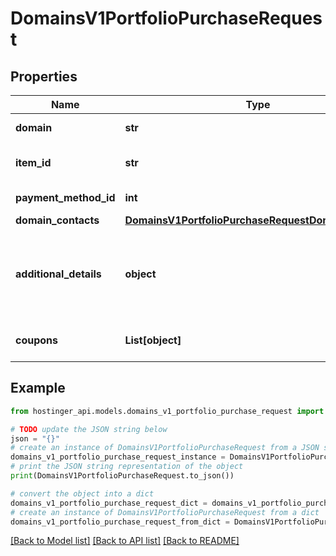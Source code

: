 # DomainsV1PortfolioPurchaseRequest


## Properties

Name | Type | Description | Notes
------------ | ------------- | ------------- | -------------
**domain** | **str** | Domain name | 
**item_id** | **str** | Catalog price item ID | 
**payment_method_id** | **int** | Payment method ID | [optional] 
**domain_contacts** | [**DomainsV1PortfolioPurchaseRequestDomainContacts**](DomainsV1PortfolioPurchaseRequestDomainContacts.md) |  | [optional] 
**additional_details** | **object** | Additional registration data, possible values depends on TLD | [optional] 
**coupons** | **List[object]** | Discount coupon codes | [optional] 

## Example

```python
from hostinger_api.models.domains_v1_portfolio_purchase_request import DomainsV1PortfolioPurchaseRequest

# TODO update the JSON string below
json = "{}"
# create an instance of DomainsV1PortfolioPurchaseRequest from a JSON string
domains_v1_portfolio_purchase_request_instance = DomainsV1PortfolioPurchaseRequest.from_json(json)
# print the JSON string representation of the object
print(DomainsV1PortfolioPurchaseRequest.to_json())

# convert the object into a dict
domains_v1_portfolio_purchase_request_dict = domains_v1_portfolio_purchase_request_instance.to_dict()
# create an instance of DomainsV1PortfolioPurchaseRequest from a dict
domains_v1_portfolio_purchase_request_from_dict = DomainsV1PortfolioPurchaseRequest.from_dict(domains_v1_portfolio_purchase_request_dict)
```
[[Back to Model list]](../README.md#documentation-for-models) [[Back to API list]](../README.md#documentation-for-api-endpoints) [[Back to README]](../README.md)


